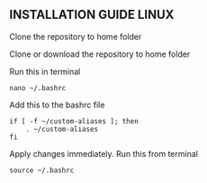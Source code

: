 ## INSTALLATION GUIDE LINUX
Clone the repository to home folder

Clone or download the repository to home folder

Run this in terminal
```
nano ~/.bashrc
```

Add this to the bashrc file
```
if [ -f ~/custom-aliases ]; then
    . ~/custom-aliases
fi
```

Apply changes immediately. Run this from terminal
```
source ~/.bashrc
```








